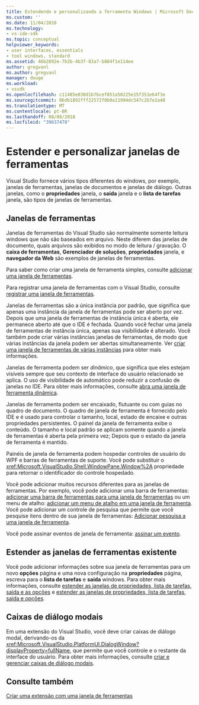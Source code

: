```yaml
---
title: Estendendo e personalizando a ferramenta Windows | Microsoft Docs
ms.custom: ''
ms.date: 11/04/2016
ms.technology:
- vs-ide-sdk
ms.topic: conceptual
helpviewer_keywords:
- user interfaces, essentials
- tool windows, standard
ms.assetid: 46b2892e-7b2b-4b3f-83a7-b884f1e114ee
author: gregvanl
ms.author: gregvanl
manager: douge
ms.workload:
- vssdk
ms.openlocfilehash: c11485e830d1b7bcef851a50225e15f351e64f3e
ms.sourcegitcommit: 06db1892fff22572f0b0a11994dc547c2b7e2a48
ms.translationtype: MT
ms.contentlocale: pt-BR
ms.lasthandoff: 08/08/2018
ms.locfileid: "39637478"
---
```

# <a name="extend-and-customize-tool-windows"></a>Estender e personalizar janelas de ferramentas
Visual Studio fornece vários tipos diferentes do windows, por exemplo, janelas de ferramentas, janelas de documentos e janelas de diálogo. Outras janelas, como o **propriedades** janela, o **saída** janela e o **lista de tarefas** janela, são tipos de janelas de ferramentas.  
  
## <a name="tool-windows"></a>Janelas de ferramentas  
 Janelas de ferramentas do Visual Studio são normalmente somente leitura windows que não são baseados em arquivo. Neste diferem das janelas de documento, quais arquivos são exibidos no modo de leitura / gravação. O **caixa de ferramentas**, **Gerenciador de soluções**, **propriedades** janela, e **navegador da Web** são exemplos de janelas de ferramentas.  
  
 Para saber como criar uma janela de ferramenta simples, consulte [adicionar uma janela de ferramentas](../extensibility/adding-a-tool-window.md).  
  
 Para registrar uma janela de ferramentas com o Visual Studio, consulte [registrar uma janela de ferramentas](../extensibility/registering-a-tool-window.md).  
  
 Janelas de ferramentas são a única instância por padrão, que significa que apenas uma instância da janela de ferramentas pode ser aberto por vez. Depois que uma janela de ferramentas de instância única é aberta, ele permanece aberto até que o IDE é fechada. Quando você fechar uma janela de ferramentas de instância única, apenas sua visibilidade é alterado. Você também pode criar várias instâncias janelas de ferramentas, de modo que várias instâncias da janela podem ser abertas simultaneamente. Ver [criar uma janela de ferramentas de várias instâncias](../extensibility/creating-a-multi-instance-tool-window.md) para obter mais informações.  
  
 Janelas de ferramenta podem ser *dinâmico*, que significa que eles estejam visíveis sempre que seu contexto de interface do usuário relacionado se aplica. O uso de visibilidade de automático pode reduzir a confusão de janelas no IDE. Para obter mais informações, consulte [abra uma janela de ferramenta dinâmica](../extensibility/opening-a-dynamic-tool-window.md).  
  
 Janelas de ferramenta podem ser encaixado, flutuante ou com guias no quadro de documento. O quadro de janela de ferramenta é fornecido pelo IDE e é usado para controlar o tamanho, local, estado de encaixe e outras propriedades persistentes. O painel da janela de ferramenta exibe o conteúdo. O tamanho e local padrão se aplicam somente quando a janela de ferramentas é aberta pela primeira vez; Depois que o estado da janela de ferramenta é mantido.  
  
 Painéis de janela de ferramenta podem hospedar controles de usuário do WPF e barras de ferramentas de suporte. Você pode substituir o <xref:Microsoft.VisualStudio.Shell.WindowPane.Window%2A> propriedade para retornar o identificador do controle hospedado.  
  
 Você pode adicionar muitos recursos diferentes para as janelas de ferramentas. Por exemplo, você pode adicionar uma barra de ferramentas: [adicionar uma barra de ferramentas para uma janela de ferramentas](../extensibility/adding-a-toolbar-to-a-tool-window.md) ou um menu de atalho: [adicionar um menu de atalho em uma janela de ferramenta](../extensibility/adding-a-shortcut-menu-in-a-tool-window.md). Você pode adicionar um controle de pesquisa que permite que você pesquise itens dentro de sua janela de ferramentas: [Adicionar pesquisa a uma janela de ferramenta](../extensibility/adding-search-to-a-tool-window.md).  
  
 Você pode assinar eventos de janela de ferramenta: [assinar um evento](../extensibility/subscribing-to-an-event.md).  
  
## <a name="extend-existing-tool-windows"></a>Estender as janelas de ferramentas existente  
 Você pode adicionar informações sobre sua janela de ferramentas para um novo **opções** página e uma nova configuração na **propriedades** página, escreva para o **lista de tarefas** e **saída**  windows. Para obter mais informações, consulte [estender as janelas de propriedades, lista de tarefas, saída e as opções](../extensibility/extending-the-properties-task-list-output-and-options-windows.md) e [estender as janelas de propriedades, lista de tarefas, saída e opções](../extensibility/extending-the-properties-task-list-output-and-options-windows.md).  
  
## <a name="modal-dialog-boxes"></a>Caixas de diálogo modais  
 Em uma extensão do Visual Studio, você deve criar caixas de diálogo modal, derivando-os da <xref:Microsoft.VisualStudio.PlatformUI.DialogWindow?displayProperty=fullName>, que permite que você controle e o restante da interface do usuário. Para obter mais informações, consulte [criar e gerenciar caixas de diálogo modais](../extensibility/creating-and-managing-modal-dialog-boxes.md).  
  
## <a name="see-also"></a>Consulte também  
 [Criar uma extensão com uma janela de ferramentas](../extensibility/creating-an-extension-with-a-tool-window.md)